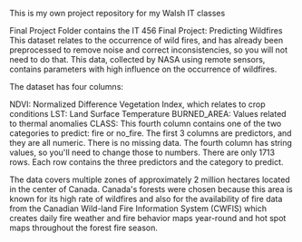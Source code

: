 This is my own project repository for my Walsh IT classes

Final Project Folder contains the IT 456 Final Project: Predicting Wildfires This dataset relates to the occurrence of wild fires, and has already been preprocessed to remove noise and correct inconsistencies, so you will not need to do that. This data, collected by NASA using remote sensors, contains parameters with high influence on the occurrence of wildfires.

The dataset has four columns:

NDVI: Normalized Difference Vegetation Index, which relates to crop conditions LST: Land Surface Temperature BURNED_AREA: Values related to thermal anomalies CLASS: This fourth column contains one of the two categories to predict: fire or no_fire. The first 3 columns are predictors, and they are all numeric. There is no missing data. The fourth column has string values, so you'll need to change those to numbers. There are only 1713 rows. Each row contains the three predictors and the category to predict.

The data covers multiple zones of approximately 2 million hectares located in the center of Canada. Canada's forests were chosen because this area is known for its high rate of wildfires and also for the availability of fire data from the Canadian Wild-land Fire Information System (CWFIS) which creates daily fire weather and fire behavior maps year-round and hot spot maps throughout the forest fire season.
